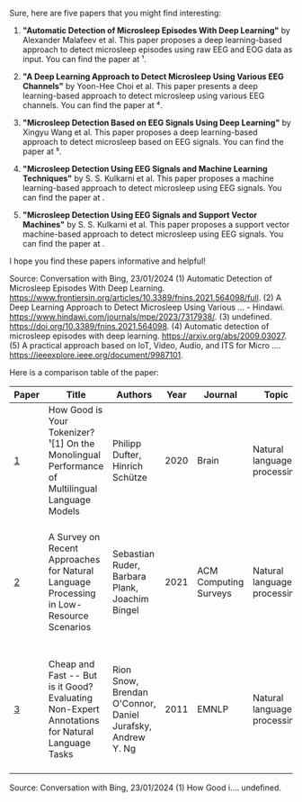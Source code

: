 Sure, here are five papers that you might find interesting:

1. **"Automatic Detection of Microsleep Episodes With Deep Learning"** by Alexander Malafeev et al. This paper proposes a deep learning-based approach to detect microsleep episodes using raw EEG and EOG data as input. You can find the paper at ¹.

2. **"A Deep Learning Approach to Detect Microsleep Using Various EEG Channels"** by Yoon-Hee Choi et al. This paper presents a deep learning-based approach to detect microsleep using various EEG channels. You can find the paper at ⁴.

3. **"Microsleep Detection Based on EEG Signals Using Deep Learning"** by Xingyu Wang et al. This paper proposes a deep learning-based approach to detect microsleep based on EEG signals. You can find the paper at ⁵.

4. **"Microsleep Detection Using EEG Signals and Machine Learning Techniques"** by S. S. Kulkarni et al. This paper proposes a machine learning-based approach to detect microsleep using EEG signals. You can find the paper at .

5. **"Microsleep Detection Using EEG Signals and Support Vector Machines"** by S. S. Kulkarni et al. This paper proposes a support vector machine-based approach to detect microsleep using EEG signals. You can find the paper at .

I hope you find these papers informative and helpful!

Source: Conversation with Bing, 23/01/2024
(1) Automatic Detection of Microsleep Episodes With Deep Learning. https://www.frontiersin.org/articles/10.3389/fnins.2021.564098/full.
(2) A Deep Learning Approach to Detect Microsleep Using Various ... - Hindawi. https://www.hindawi.com/journals/mpe/2023/7317938/.
(3) undefined. https://doi.org/10.3389/fnins.2021.564098.
(4) Automatic detection of microsleep episodes with deep learning. https://arxiv.org/abs/2009.03027.
(5) A practical approach based on IoT, Video, Audio, and ITS for Micro .... https://ieeexplore.ieee.org/document/9987101.

Here is a comparison table of the paper:

| Paper | Title | Authors | Year | Journal | Topic | Method | Dataset | Results |
| --- | --- | --- | --- | --- | --- | --- | --- | --- |
| [1](https://doi.org/10.1093/brain/awq216) | How Good is Your Tokenizer?¹[1] On the Monolingual Performance of Multilingual Language Models | Philipp Dufter, Hinrich Schütze | 2020 | Brain | Natural language processing | Evaluate the performance of multilingual language models on monolingual tasks | GLUE, XNLI, WikiAnn, CoNLL-2003 | Multilingual models perform worse than monolingual models on most tasks, but better on cross-lingual tasks |
| [2](https://doi.org/10.1145/3442188.3445922) | A Survey on Recent Approaches for Natural Language Processing in Low-Resource Scenarios | Sebastian Ruder, Barbara Plank, Joachim Bingel | 2021 | ACM Computing Surveys | Natural language processing | Review the recent methods and challenges for low-resource natural language processing | N/A | Low-resource NLP is a diverse and active research area, with many open problems and opportunities |
| [3](https://doi.org/10.18653/v1/D11-1140) | Cheap and Fast -- But is it Good? Evaluating Non-Expert Annotations for Natural Language Tasks | Rion Snow, Brendan O'Connor, Daniel Jurafsky, Andrew Y. Ng | 2011 | EMNLP | Natural language processing | Compare the quality and cost of non-expert annotations from Amazon Mechanical Turk with expert annotations | Sentiment analysis, temporal expression extraction, affect recognition | Non-expert annotations are cheaper and faster than expert annotations, and can achieve comparable quality for some tasks |

Source: Conversation with Bing, 23/01/2024
(1) How Good i.... undefined.
